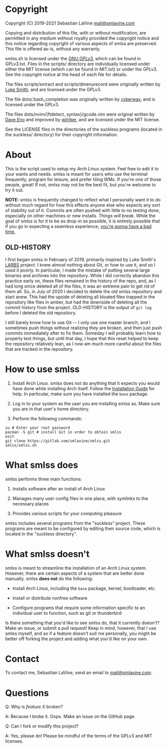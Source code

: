 # Copyright

Copyright (C) 2019-2021 Sebastian LaVine <mail@smlavine.com>

Copying and distribution of this file, with or without modification,
are permitted in any medium without royalty provided the copyright
notice and this notice regarding copyright of various aspects of smlss are
preserved. This file is offered as-is, without any warranty.

smlss.sh is licensed under the
[GNU GPLv3](https://www.gnu.org/licenses/gpl-3.0.html), which can be found in
GPLv3.txt.  Files in the scripts/ directory are individually licensed under
either the MIT license (which can be found in MIT.txt) or under the GPLv3.
See the copyright notice at the head of each file for details.

The files scripts/extract and scripts/dmenurecord were originally written by
[Luke Smith](lukesmith.xyz), and are licensed under the GPLv3.

The file dots/.bash\_completion was originally written by
[cykerway](https://github.com/cykerway), and is licensed under the GPLv3.

The files dots/nvim/{ftdetect, syntax}/gcode.vim were original written by
[Dave Eno](https://www.vim.org/scripts/script.php?script_id=4910) and
improved by [wilriker](https://github.com/wilriker/gcode.vim), and are licensed
under the MIT license.

See the LICENSE files in the directories of the suckless programs (located in
the suckless/ directory) for their copyright information.

# About

This is the script used to setup my Arch Linux system. Feel free to edit
it to your wants and needs. smlss is meant for users who use the terminal
frequently, program for leisure, and prefer tiling WMs. If you're one of
those people, great! If not, smlss may not be the best fit, but you're welcome
to try it out.

**NOTE:** smlss is frequently changed to reflect what I personally want it to do
without much regard for how this effects anyone else who expects any sort of
stability out of it. Commits are often pushed with little to no testing done,
especially on other machines or new installs. *Things will break*. While the
goal of smlss is for it to be as drop-in as possible, it is entirely possible
that if you go in expecting a seamless experience,
[you're gonna have a bad time.](https://smlavine.com/images/sans.jpg)

## OLD-HISTORY

I first began smlss in February of 2019, primarily inspired by Luke Smith's
[LARBS](https://larbs.xyz) project. I knew almost nothing about Git, or how to
use it, and so I used it poorly. In particular, I made the mistake of putting
several large binaries and archives into the repository. While I did correctly
abandon this practice early on, these files remained in the history of the repo,
and, as I had long since deleted all of the files, it was an extreme pain to get
rid of them all. So, in July of 2020 I decided to delete the old smlss
repository and start anew. This had the upside of deleting all bloated files
trapped in the repository like flies in amber, but had the downside of deleting
all the commit history from the project. OLD-HISTORY is the output of
```git log```
before I deleted the old repository.

I still barely know how to use Git -- I only use one master branch, and I
sometimes push things without realizing they are broken, and then just push
commits immediately after to fix them. Someday I will probably learn how to 
properly test things, but until that day, I hope that this reset helped to keep
the repository relatively lean, as I now am much more careful about the files
that are tracked in the repository.


# How to use smlss

1. Install Arch Linux. smlss does not do anything that it expects you would
have done while installing Arch itself. Follow the
[Installation Guide](https://wiki.archlinux.org/index.php/Installation_guide)
for help. In particular, make sure you have installed the ```base``` package.

2. Log in to your system as the user you are installing smlss as. Make sure you
are in that user's home directory.

3. Perform the following commands:
```
su # Enter your root password
pacman -S git # install Git in order to obtain smlss
exit
git clone https://gitlab.com/smlavine/smlss.git
smlss/smlss.sh
```


# What smlss does

smlss performs three main functions:

1. Installs software after an install of Arch Linux

2. Manages many user config files in one place, with symlinks to the necessary
places

3. Provides various scripts for your computing pleasure

smlss includes several programs from the "suckless" project. These programs are
meant to be configured by editing their source code, which is located in the
"suckless directory".


# What smlss doesn't

smlss is meant to streamline the installation of an Arch Linux
system. However, there are certain aspects of a system that are better done
manually. smlss __does not__ do the following:

- Install Arch Linux, including the ```base``` package, kernel, bootloader, etc.

- Install or distribute nonfree software

- Configure programs that require some information specific to an individual
user to function, such as git or thunderbird

Is there something that you'd like to see smlss do, that it currently doesn't?
Make an issue, or submit a pull request! Keep in mind, however, that I use
smlss myself, and so if a feature doesn't suit me personally, you might be
better off forking the project and adding what you'd like on your own.


# Contact

To contact me, Sebastian LaVine, send an email to <mail@smlavine.com>.


# Questions

Q: Why is _feature X_ broken?

A: Because I broke it. Oops. Make an issue on the GitHub page.


Q: Can I fork or modify this project?

A: Yes, please do! Please be mindful of the terms of the GPLv3 and MIT licenses.
